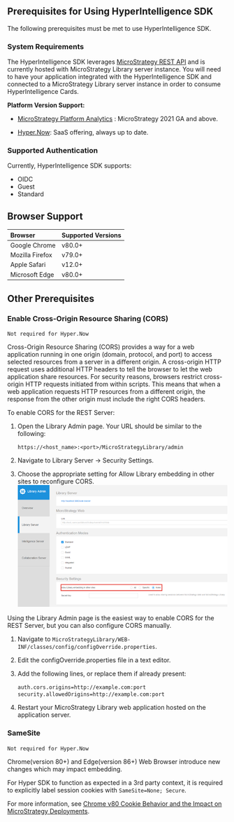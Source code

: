 ## Prerequisites for Using HyperIntelligence SDK

The following prerequisites must be met to use HyperIntelligence SDK.

### System Requirements
The HyperIntelligence SDK leverages [MicroStrategy REST API](https://lw.microstrategy.com/msdz/MSDL/GARelease_Current/docs/projects/RESTSDK/Content/topics/REST_API/REST_API.htm) and is currently hosted with MicroStrategy Library server instance. You will need to have your application integrated with the HyperIntelligence SDK and connected to a MicroStrategy Library server instance in order to consume HyperIntelligence Cards.

**Platform Version Support:**
- [MicroStrategy Platform Analytics](https://www2.microstrategy.com/producthelp/current/InstallConfig/en-us/Content/platform_analytics.htm) : MicroStrategy 2021 GA and above.

- [Hyper.Now](https://www.microstrategy.com/en/hyperintelligence): SaaS offering, always up to date.


### Supported Authentication

Currently, HyperIntelligence SDK supports:
- OIDC
- Guest
- Standard


## Browser Support

| **Browser**                 | **Supported Versions** |
| :-------------------------- | :--------------------- |
| Google Chrome               | v80.0+                 |
| Mozilla Firefox             | v79.0+                 |
| Apple Safari                | v12.0+                 |
| Microsoft Edge              | v80.0+                 |

## Other Prerequisites
### Enable Cross-Origin Resource Sharing (CORS)
```
Not required for Hyper.Now
```
Cross-Origin Resource Sharing (CORS) provides a way for a web application running in one origin (domain, protocol, and port) to access selected resources from a server in a different origin. A cross-origin HTTP request uses additional HTTP headers to tell the browser to let the web application share resources. For security reasons, browsers restrict cross-origin HTTP requests initiated from within scripts. This means that when a web application requests HTTP resources from a different origin, the response from the other origin must include the right CORS headers.

To enable CORS for the REST Server:

1. Open the Library Admin page. Your URL should be similar to the following:

    ```
    https://<host_name>:<port>/MicroStrategyLibrary/admin
    ```

2. Navigate to Library Server -> Security Settings.
3. Choose the appropriate setting for Allow Library embedding in other sites to reconfigure CORS.
![picture 1](img/CORS_config.png)  



Using the Library Admin page is the easiest way to enable CORS for the REST Server, but you can also configure CORS manually.
1. Navigate to `MicroStrategyLibrary/WEB-INF/classes/config/configOverride.properties`.
2. Edit the configOverride.properties file in a text editor.
3. Add the following lines, or replace them if already present:
    ```
    auth.cors.origins=http://example.com:port
    security.allowedOrigins=http://example.com:port
    ```

4. Restart your MicroStrategy Library web application hosted on the application server.

### SameSite
```
Not required for Hyper.Now
```
Chrome(version 80+) and Edge(version 86+) Web Browser introduce new changes which may impact embedding. 

For Hyper SDK to function as expected in a 3rd party context, it is required to explicitly label session cookies with `SameSite=None; Secure`. 

For more information, see [Chrome v80 Cookie Behavior and the Impact on MicroStrategy Deployments](https://community.microstrategy.com/s/article/Chrome-v80-Cookie-Behavior-and-the-impact-on-MicroStrategy-Deployments?language=en_US).
